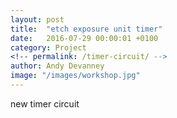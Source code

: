 ```yaml
---
layout: post
title:  "etch exposure unit timer"
date:   2016-07-29 00:00:01 +0100
category: Project
<!-- permalink: /timer-circuit/ -->
author: Andy Devanney
image: "/images/workshop.jpg"
---
```


new timer circuit
<!--more-->
